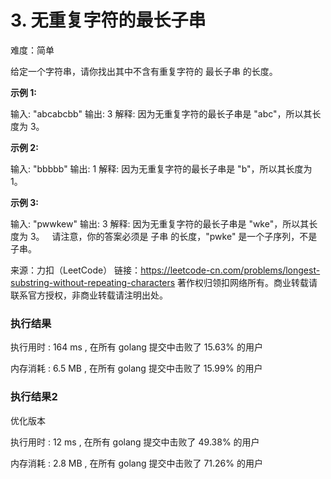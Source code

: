 # 3. 无重复字符的最长子串

难度：简单

给定一个字符串，请你找出其中不含有重复字符的 最长子串 的长度。

**示例 1:**

输入: "abcabcbb"
输出: 3 
解释: 因为无重复字符的最长子串是 "abc"，所以其长度为 3。

**示例 2:**

输入: "bbbbb"
输出: 1
解释: 因为无重复字符的最长子串是 "b"，所以其长度为 1。


**示例 3:**

输入: "pwwkew"
输出: 3
解释: 因为无重复字符的最长子串是 "wke"，所以其长度为 3。
     请注意，你的答案必须是 子串 的长度，"pwke" 是一个子序列，不是子串。


来源：力扣（LeetCode）
链接：https://leetcode-cn.com/problems/longest-substring-without-repeating-characters
著作权归领扣网络所有。商业转载请联系官方授权，非商业转载请注明出处。


### 执行结果

执行用时 : 164 ms , 在所有 golang 提交中击败了 15.63% 的用户

内存消耗 : 6.5 MB , 在所有 golang 提交中击败了 15.99% 的用户



### 执行结果2

优化版本

执行用时 : 12 ms , 在所有 golang 提交中击败了 49.38% 的用户

内存消耗 : 2.8 MB , 在所有 golang 提交中击败了 71.26% 的用户